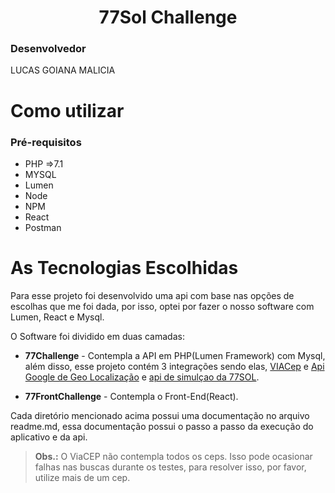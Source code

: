 
<h1 align="center"> 77Sol Challenge </h1>

###  Desenvolvedor<Br>
LUCAS GOIANA MALICIA<br>

# Como utilizar 

### Pré-requisitos

- PHP =>7.1
- MYSQL
- Lumen
- Node
- NPM
- React
- Postman

# As Tecnologias Escolhidas

Para esse projeto foi desenvolvido uma api com base nas opções de escolhas que me foi dada, por isso, optei por fazer o nosso software com Lumen, React e Mysql.

O Software foi dividido em duas camadas:

- **77Challenge** - Contempla a API em PHP(Lumen Framework) com Mysql, além disso, esse projeto contém 3 integrações sendo elas,  <a href="https://viacep.com.br/" target="_blank">VIACep</a> e <a href="https://cloud.google.com/apis?utm_source=google&utm_medium=cpc&utm_campaign=latam-BR-all-pt-dr-SKWS-all-all-trial-p-dr-1011454-LUAC0015755&utm_content=text-ad-none-any-DEV_c-CRE_534667502763-ADGP_Hybrid%20%7C%20SKWS%20-%20PHR%20%7C%20Txt%20~%20API-Management_General-KWID_43700065166693636-kwd-152051905&utm_term=KW_api-ST_API&gclid=CjwKCAiA9aKQBhBREiwAyGP5lcPG4Bn_6zZoUQ4ApUUe0LCZsn-iY2RhngJ87uP05bz4c62NXW-EUhoCx0oQAvD_BwE&gclsrc=aw.ds" target="_blank">Api Google de Geo Localização</a> e <a href="https://www.77sol.com.br/" target="_blank"> api de simulçao da 77SOL</a>.<br>


- **77FrontChallenge** - Contempla o Front-End(React).

Cada diretório mencionado acima possui uma documentação no arquivo readme.md, essa documentação possui o passo a passo da execução do aplicativo e da api.

> <b>Obs.:</b> O ViaCEP não contempla todos os ceps. Isso pode ocasionar falhas nas buscas durante os testes, para resolver isso, por favor, utilize mais de um cep.

